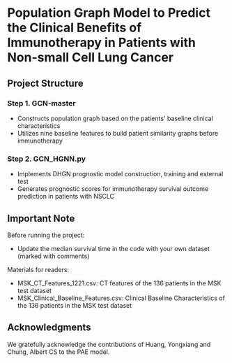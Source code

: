 # Population Graph Model to Predict the Clinical Benefits of Immunotherapy in Patients with Non-small Cell Lung Cancer

## Project Structure

### Step 1. GCN-master 
- Constructs population graph based on the patients' baseline clinical characteristics
- Utilizes nine baseline features to build patient similarity graphs before immunotherapy

### Step 2. GCN_HGNN.py
- Implements DHGN prognostic model construction, training and external test
- Generates prognostic scores for immunotherapy survival outcome prediction in patients with NSCLC

## Important Note
Before running the project:
- Update the median survival time in the code with your own dataset (marked with comments)
  
Materials for readers:
- MSK_CT_Features_1221.csv: CT features of the 136 patients in the MSK test dataset
- MSK_Clinical_Baseline_Features.csv: Clinical Baseline Characteristics of the 136 patients in the MSK test dataset
  
## Acknowledgments
We gratefully acknowledge the contributions of Huang, Yongxiang and Chung, Albert CS to the PAE model.
